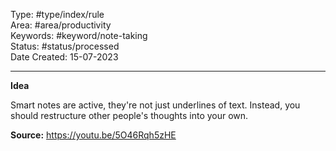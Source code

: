 Type: #type/index/rule  
Area: #area/productivity  
Keywords: #keyword/note-taking  
Status: #status/processed  
Date Created: 15-07-2023
___
**Idea**

Smart notes are active, they're not just underlines of text. Instead, you should restructure other people's thoughts into your own.

**Source:** https://youtu.be/5O46Rqh5zHE